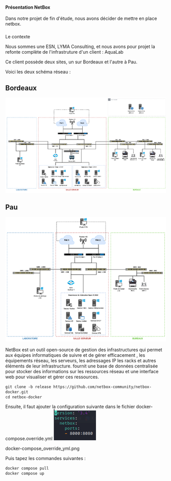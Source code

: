 #### Présentation NetBox
Dans notre projet de fin d'étude, nous avons décider de mettre en place netbox.

###
Le contexte 

Nous sommes une ESN, LYMA Consulting, et nous avons pour projet la refonte complète de l'infrastruture d'un client : AquaLab

Ce client possède deux sites, un sur Bordeaux et l'autre à Pau.

Voici les deux schéma réseau :

## Bordeaux
![image](https://github.com/hajimeeeee/Open-source_NETBOX/blob/main/screen/schema_bdx.PNG)


## Pau
![image](https://github.com/hajimeeeee/Open-source_NETBOX/blob/main/screen/schema_pau.PNG)


NetBox est un outil open-source de gestion des infrastructures qui permet aux équipes informatiques de suivre et de gérer efficacement , les équipements réseau, les serveurs, les adressages IP les racks et autres éléments de leur infrastructure. fournit une base de données centralisée pour stocker des informations sur les ressources réseau et une interface web pour visualiser et gérer ces ressources.


```
git clone -b release https://github.com/netbox-community/netbox-docker.git
cd netbox-docker
```

Ensuite, il faut ajouter la configuration suivante dans le fichier docker-compose.override.yml
![image](https://github.com/hajimeeeee/Open-source_NETBOX/blob/main/screen/docker-compose_override_yml.PNG)


docker-compose_override_yml.png

Puis tapez les commandes suivantes : 
```
docker compose pull
docker compose up
```
